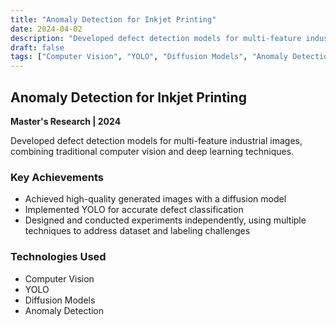 ```yaml
---
title: "Anomaly Detection for Inkjet Printing"
date: 2024-04-02
description: "Developed defect detection models for multi-feature industrial images, combining traditional computer vision and deep learning techniques."
draft: false
tags: ["Computer Vision", "YOLO", "Diffusion Models", "Anomaly Detection"]
---
```


## Anomaly Detection for Inkjet Printing

**Master's Research | 2024**

Developed defect detection models for multi-feature industrial images, combining traditional computer vision and deep learning techniques.

### Key Achievements

- Achieved high-quality generated images with a diffusion model
- Implemented YOLO for accurate defect classification
- Designed and conducted experiments independently, using multiple techniques to address dataset and labeling challenges

### Technologies Used

- Computer Vision
- YOLO
- Diffusion Models
- Anomaly Detection 